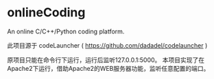 # onlineCoding
An online C/C++/Python coding platform.

此项目源于 codeLauncher ( https://github.com/dadadel/codelauncher )

原项目只能在命令行下运行，运行后监听127.0.0.1:5000。
本项目实现了在Apache2下运行，借助Apache2的WEB服务器功能，监听任意配置的端口。
